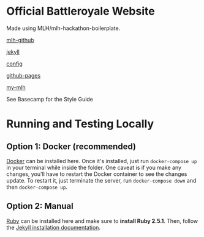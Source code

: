 # Official Battleroyale Website

Made using MLH/mlh-hackathon-boilerplate.

[mlh-github]: https://github.com/MLH
[jekyll]: https://jekyllrb.com
[config]: _config.yml
[github-pages]: https://pages.github.com
[my-mlh]: https://my.mlh.io

[mlh-github]

[jekyll]

[config]

[github-pages]

[my-mlh]

See Basecamp for the Style Guide

# Running and Testing Locally

## Option 1: Docker (recommended)

[Docker](https://www.docker.com) can be installed here. Once it's installed, just run `docker-compose up` in your terminal while inside the folder. One caveat is if you make any changes, you'll have to restart the Docker container to see the changes update. To restart it, just terminate the server, run `docker-compose down` and then `docker-compose up`.

## Option 2: Manual

[Ruby](https://www.ruby-lang.org/en/) can be installed here and make sure to **install Ruby 2.5.1**. Then, follow the [Jekyll installation documentation](https://jekyllrb.com/docs/).
